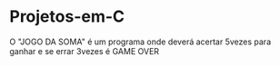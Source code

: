 # Projetos-em-C

O "JOGO DA SOMA" é um programa onde deverá acertar 5vezes para ganhar e se errar 3vezes é GAME OVER
